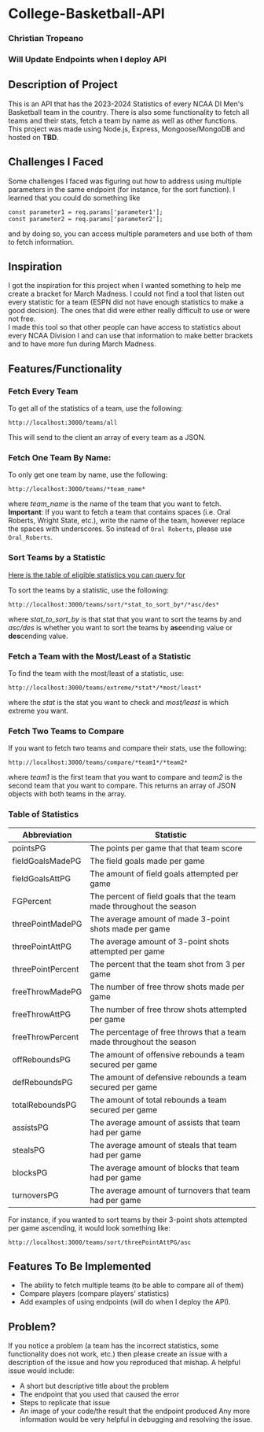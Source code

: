 # College-Basketball-API
### Christian Tropeano
### Will Update Endpoints when I deploy API
## Description of Project
This is an API that has the 2023-2024 Statistics of every NCAA DI Men's Basketball team in the country. There is also some functionality to fetch all teams and their stats, fetch a team by name as well as other functions.  
This project was made using Node.js, Express, Mongoose/MongoDB and hosted on **TBD**.  

## Challenges I Faced
Some challenges I faced was figuring out how to address using multiple parameters in the same endpoint (for instance, for the sort function). I learned that you could do something like 
```
const parameter1 = req.params['parameter1'];
const parameter2 = req.params['parameter2'];
```
and by doing so, you can access multiple parameters and use both of them to fetch information.  

## Inspiration
I got the inspiration for this project when I wanted something to help me create a bracket for March Madness. I could not find a tool that listen out every statistic for a team (ESPN did not have enough statistics to make a good decision). The ones that did were either really difficult to use or were not free.  
I made this tool so that other people can have access to statistics about every NCAA Division I and can use that information to make better brackets and to have more fun during March Madness.

## Features/Functionality
### Fetch Every Team
To get all of the statistics of a team, use the following:
```
http://localhost:3000/teams/all
```
This will send to the client an array of every team as a JSON.

### Fetch One Team By Name:
To only get one team by name, use the following:
```
http://localhost:3000/teams/*team_name*
```
where *team_name* is the name of the team that you want to fetch.
**Important**: If you want to fetch a team that contains spaces (i.e. Oral Roberts, Wright State, etc.), write the name of the team, however replace the spaces with underscores. So instead of ```Oral Roberts```, please use ```Oral_Roberts```.

### Sort Teams by a Statistic
[Here is the table of eligible statistics you can query for](#table-of-statistics)

To sort the teams by a statistic, use the following:
```
http://localhost:3000/teams/sort/*stat_to_sort_by*/*asc/des*
```
where *stat_to_sort_by* is that stat that you want to sort the teams by and *asc/des* is whether you want to sort the teams by **asc**ending value or **des**cending value.

### Fetch a Team with the Most/Least of a Statistic
To find the team with the most/least of a statistic, use:
```
http://localhost:3000/teams/extreme/*stat*/*most/least*
```
where the *stat* is the stat you want to check and *most/least* is which extreme you want.

### Fetch Two Teams to Compare
If you want to fetch two teams and compare their stats, use the following:
```
http://localhost:3000/teams/compare/*team1*/*team2*
```
where *team1* is the first team that you want to compare and *team2* is the second team that you want to compare. This returns an array of JSON objects with both teams in the array.

### Table of Statistics
| Abbreviation      | Statistic |
| --------          | -------   |
| pointsPG          | The points per game that that team score |
| fieldGoalsMadePG  | The field goals made per game |
| fieldGoalsAttPG   | The amount of field goals attempted per game |
| FGPercent         | The percent of field goals that the team made throughout the season |
| threePointMadePG  | The average amount of made 3-point shots made per game |
| threePointAttPG   | The average amount of 3-point shots attempted per game |
| threePointPercent | The percent that the team shot from 3 per game |
| freeThrowMadePG   | The number of free throw shots made per game |
| freeThrowAttPG    | The number of free throw shots attempted per game |
| freeThrowPercent  | The percentage of free throws that a team made throughout the season |
| offReboundsPG     | The amount of offensive rebounds a team secured per game |
| defReboundsPG     | The amount of defensive rebounds a team secured per game  |
| totalReboundsPG   | The amount of total rebounds a team secured per game  |
| assistsPG         | The average amount of assists that team had per game |
| stealsPG          | The average amount of steals that team had per game |
| blocksPG          | The average amount of blocks that team had per game |
| turnoversPG       | The average amount of turnovers that team had per game |

For instance, if you wanted to sort teams by their 3-point shots attempted per game ascending, it would look something like:
```
http://localhost:3000/teams/sort/threePointAttPG/asc
```

## Features To Be Implemented
- The ability to fetch multiple teams (to be able to compare all of them)
- Compare players (compare players' statistics)
- Add examples of using endpoints (will do when I deploy the API).

## Problem?
If you notice a problem (a team has the incorrect statistics, some functionality does not work, etc.) then please create an issue with a description of the issue and how you reproduced that mishap. A helpful issue would include:
- A short but descriptive title about the problem
- The endpoint that you used that caused the error
- Steps to replicate that issue
- An image of your code/the result that the endpoint produced
Any more information would be very helpful in debugging and resolving the issue.


